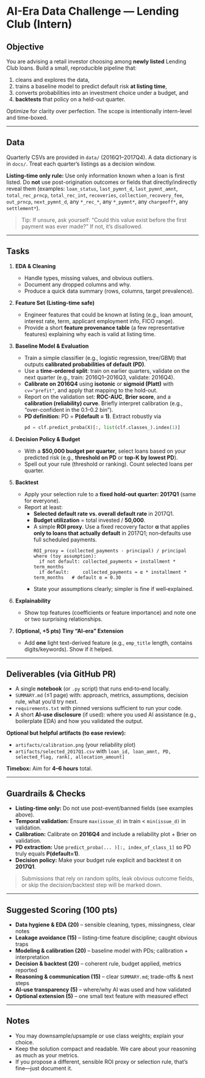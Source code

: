 # AI-Era Data Challenge — Lending Club (Intern)

## Objective
You are advising a retail investor choosing among **newly listed** Lending Club loans. Build a small, reproducible pipeline that:
1) cleans and explores the data,  
2) trains a baseline model to predict default risk **at listing time**,  
3) converts probabilities into an investment choice under a budget, and  
4) **backtests** that policy on a held-out quarter.

Optimize for clarity over perfection. The scope is intentionally intern-level and time-boxed.

---

## Data
Quarterly CSVs are provided in `data/` (2016Q1–2017Q4). A data dictionary is in `docs/`.
Treat each quarter’s listings as a decision window.

**Listing-time only rule:** Use only information known when a loan is first listed. Do **not** use post-origination outcomes or fields that directly/indirectly reveal them (examples: `loan_status`, `last_pymnt_d`, `last_pymnt_amnt`, `total_rec_prncp`, `total_rec_int`, `recoveries`, `collection_recovery_fee`, `out_prncp`, `next_pymnt_d`, any `*_rec_*`, any `*_pymnt*`, any `chargeoff*`, any `settlement*`).

> Tip: If unsure, ask yourself: “Could this value exist before the first payment was ever made?” If not, it’s disallowed.

---

## Tasks
1. **EDA & Cleaning**
   - Handle types, missing values, and obvious outliers.
   - Document any dropped columns and why.
   - Produce a quick data summary (rows, columns, target prevalence).

2. **Feature Set (Listing-time safe)**
   - Engineer features that could be known at listing (e.g., loan amount, interest rate, term, applicant employment info, FICO range).
   - Provide a short **feature provenance table** (a few representative features) explaining why each is valid at listing time.

3. **Baseline Model & Evaluation**
   - Train a simple classifier (e.g., logistic regression, tree/GBM) that outputs **calibrated probabilities of default (PD)**.
   - Use a **time-ordered split**: train on earlier quarters, validate on the next quarter (e.g., train: 2016Q1–2016Q3, validate: 2016Q4).  
   - **Calibrate on 2016Q4** using **isotonic** or **sigmoid (Platt)** with `cv="prefit"`, and apply that mapping to the hold-out.
   - Report on the validation set: **ROC-AUC**, **Brier score**, and a **calibration (reliability) curve**. Briefly interpret calibration (e.g., “over-confident in the 0.1–0.2 bin”).
   - **PD definition:** PD = **P(default = 1)**. Extract robustly via  
     ```python
     pd = clf.predict_proba(X)[:, list(clf.classes_).index(1)]
     ```

4. **Decision Policy & Budget**
   - With a **$50,000 budget per quarter**, select loans based on your predicted risk (e.g., **threshold on PD** or **top‑K by lowest PD**).
   - Spell out your rule (threshold or ranking). Count selected loans per quarter.

5. **Backtest**
   - Apply your selection rule to a **fixed hold‑out quarter: 2017Q1** (same for everyone).  
   - Report at least:
     - **Selected default rate vs. overall default rate** in 2017Q1.
     - **Budget utilization** = total invested / **50,000**.
     - A simple **ROI proxy**. Use a fixed recovery factor **α** that applies **only to loans that actually default** in 2017Q1; non‑defaults use full scheduled payments.
       ```text
       ROI_proxy = (collected_payments - principal) / principal
       where (toy assumption):
         if not default: collected_payments ≈ installment * term_months
         if default:     collected_payments ≈ α * installment * term_months   # default α = 0.30
       ```
     - State your assumptions clearly; simpler is fine if well‑explained.

6. **Explainability**
   - Show top features (coefficients or feature importance) and note one or two surprising relationships.

7. **(Optional, +5 pts) Tiny “AI‑era” Extension**
   - Add **one** light text-derived feature (e.g., `emp_title` length, contains digits/keywords). Show if it helped.

---

## Deliverables (via GitHub PR)
- A single **notebook** (or `.py` script) that runs end‑to‑end locally.
- `SUMMARY.md` (≤1 page) with: approach, metrics, assumptions, decision rule, what you’d try next.
- `requirements.txt` with pinned versions sufficient to run your code.
- A short **AI‑use disclosure** (if used): where you used AI assistance (e.g., boilerplate EDA) and how you validated the output.

**Optional but helpful artifacts (to ease review):**
- `artifacts/calibration.png` (your reliability plot)
- `artifacts/selected_2017Q1.csv` with `loan_id, loan_amnt, PD, selected_flag, rank[, allocation_amount]`

**Timebox:** Aim for **4–6 hours** total.

---

## Guardrails & Checks
- **Listing-time only:** Do not use post-event/banned fields (see examples above).  
- **Temporal validation:** Ensure `max(issue_d)` in train < `min(issue_d)` in validation.  
- **Calibration:** Calibrate on **2016Q4** and include a reliability plot + Brier on validation.  
- **PD extraction:** Use `predict_proba(... )[:, index_of_class_1]` so PD truly equals **P(default=1)**.  
- **Decision policy:** Make your budget rule explicit and backtest it on **2017Q1**.

> Submissions that rely on random splits, leak obvious outcome fields, or skip the decision/backtest step will be marked down.

---

## Suggested Scoring (100 pts)
- **Data hygiene & EDA (20)** – sensible cleaning, types, missingness, clear notes  
- **Leakage avoidance (15)** – listing-time feature discipline; caught obvious traps  
- **Modeling & calibration (20)** – baseline model with PDs; calibration + interpretation  
- **Decision & backtest (20)** – coherent rule, budget applied, metrics reported  
- **Reasoning & communication (15)** – clear `SUMMARY.md`; trade-offs & next steps  
- **AI-use transparency (5)** – where/why AI was used and how validated  
- **Optional extension (5)** – one small text feature with measured effect

---

## Notes
- You may downsample/upsample or use class weights; explain your choice.
- Keep the solution compact and readable. We care about your reasoning as much as your metrics.
- If you propose a different, sensible ROI proxy or selection rule, that’s fine—just document it.
